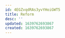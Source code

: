 ```yaml
---
id: 4EGZvqdRAs3yvYHoiGWT5
title: Reform
desc: ''
updated: 1639762693867
created: 1639762693867
---
```


